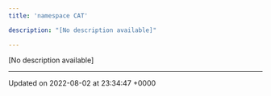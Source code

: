 ```yaml
---
title: 'namespace CAT'

description: "[No description available]"

---
```







[No description available]






-------------------------------

Updated on 2022-08-02 at 23:34:47 +0000